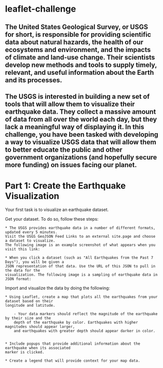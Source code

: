 # leaflet-challenge
## The United States Geological Survey, or USGS for short, is responsible for providing scientific data about natural hazards, the health of our ecosystems and environment, and the impacts of climate and land-use change. Their scientists develop new methods and tools to supply timely, relevant, and useful information about the Earth and its processes.

## The USGS is interested in building a new set of tools that will allow them to visualize their earthquake data. They collect a massive amount of data from all over the world each day, but they lack a meaningful way of displaying it. In this challenge, you have been tasked with developing a way to visualize USGS data that will allow them to better educate the public and other government organizations (and hopefully secure more funding) on issues facing our planet.

# Part 1: Create the Earthquake Visualization

Your first task is to visualize an earthquake dataset.

Get your dataset. To do so, follow these steps:

    * The USGS provides earthquake data in a number of different formats, updated every 5 minutes.
    Visit the USGS GeoJSON Feed Links to an external site.page and choose a dataset to visualize.
    The following image is an example screenshot of what appears when you visit this link:

    * When you click a dataset (such as "All Earthquakes from the Past 7 Days"), you will be given a
    JSON representation of that data. Use the URL of this JSON to pull in the data for the
    visualization. The following image is a sampling of earthquake data in JSON format:

Import and visualize the data by doing the following:

    * Using Leaflet, create a map that plots all the earthquakes from your dataset based on their
    longitude and latitude.

        - Your data markers should reflect the magnitude of the earthquake by their size and the
        depth of the earthquake by color. Earthquakes with higher magnitudes should appear larger,
        and earthquakes with greater depth should appear darker in color.


    * Include popups that provide additional information about the earthquake when its associated
    marker is clicked.

    * Create a legend that will provide context for your map data.


